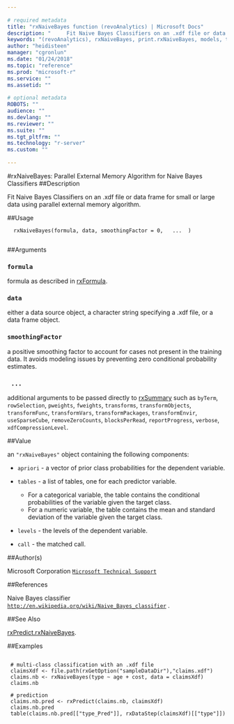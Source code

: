 ```yaml
--- 
 
# required metadata 
title: "rxNaiveBayes function (revoAnalytics) | Microsoft Docs" 
description: "     Fit Naive Bayes Classifiers on an .xdf file or data frame     for small or large data using parallel external memory algorithm. " 
keywords: "(revoAnalytics), rxNaiveBayes, print.rxNaiveBayes, models, tree, classif, classification" 
author: "heidisteen" 
manager: "cgronlun" 
ms.date: "01/24/2018" 
ms.topic: "reference" 
ms.prod: "microsoft-r" 
ms.service: "" 
ms.assetid: "" 
 
# optional metadata 
ROBOTS: "" 
audience: "" 
ms.devlang: "" 
ms.reviewer: "" 
ms.suite: "" 
ms.tgt_pltfrm: "" 
ms.technology: "r-server" 
ms.custom: "" 
 
--- 
```

 
 
 
 #rxNaiveBayes: Parallel External Memory Algorithm for Naive Bayes Classifiers 
 ##Description
 
Fit Naive Bayes Classifiers on an .xdf file or data frame
for small or large data using parallel external memory algorithm.
 
 
 ##Usage

```   
  rxNaiveBayes(formula, data, smoothingFactor = 0,   ...  )
 
```
 
 ##Arguments

   
    
 ### `formula`
  formula as described in [rxFormula](rxFormula.md).     
  
    
 ### `data`
  either a data source object, a character string  specifying a .xdf file, or a data frame object. 
  
    
 ### `smoothingFactor`
  a positive smoothing factor to account for cases not present in the training data.  It avoids modeling issues by preventing zero conditional probability estimates. 
  
    
 ### ` ...`
  additional arguments to be passed directly to [rxSummary](rxSummary.md) such as `byTerm`, `rowSelection`, `pweights`, `fweights`, `transforms`, `transformObjects`, `transformFunc`,  `transformVars`, `transformPackages`, `transformEnvir`,  `useSparseCube`, `removeZeroCounts`, `blocksPerRead`,  `reportProgress`, `verbose`, `xdfCompressionLevel`.   
  
 
 
 ##Value
 
an `"rxNaiveBayes"` object containing the following components:


* `apriori` -  a vector of prior class probabilities for the dependent variable.


* `tables` -  a list of tables, one for each predictor variable.   
   * For a categorical variable, the table contains the conditional probabilities of the variable given the target class.  
   * For a numeric variable, the table contains the mean and standard deviation of the variable given the target class.  
 


* `levels` -  the levels of the dependent variable.


* `call` -  the matched call.



 
 ##Author(s)
 
Microsoft Corporation [`Microsoft Technical Support`](https://go.microsoft.com/fwlink/?LinkID=698556&clcid=0x409)

 
 
 ##References
 
Naive Bayes classifier
[`http://en.wikipedia.org/wiki/Naive_Bayes_classifier`](http://en.wikipedia.org/wiki/Naive_Bayes_classifier)
.
 
 
 ##See Also
 
[rxPredict.rxNaiveBayes](rxPredict.rxNaiveBayes.md).
   
 ##Examples

 ```
   
  # multi-class classification with an .xdf file
  claimsXdf <- file.path(rxGetOption("sampleDataDir"),"claims.xdf")
  claims.nb <- rxNaiveBayes(type ~ age + cost, data = claimsXdf)
  claims.nb
  
  # prediction
  claims.nb.pred <- rxPredict(claims.nb, claimsXdf)
  claims.nb.pred
  table(claims.nb.pred[["type_Pred"]], rxDataStep(claimsXdf)[["type"]])
 
```
 
 
 
 
 
